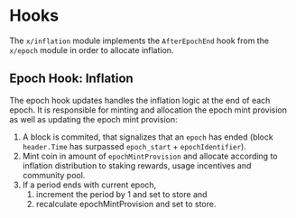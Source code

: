 <!--
order: 5
-->

# Hooks

The `x/inflation` module implements the `AfterEpochEnd`  hook from the
`x/epoch` module in order to allocate inflation.

## Epoch Hook: Inflation

The epoch hook updates handles the inflation logic at the end of each epoch. It
is responsible for minting and allocation the epoch mint provision as well as
updating the epoch mint provision:

1. A block is commited, that signalizes that an `epoch` has ended (block
   `header.Time` has surpassed `epoch_start` + `epochIdentifier`).
2. Mint coin in amount of `epochMintProvision` and allocate according to
   inflation distribution to staking rewards, usage incentives and community
   pool.
3. If a period ends with current epoch,
    1. increment the period by 1 and set to store and
    2. recalculate epochMintProvision and set to store.
